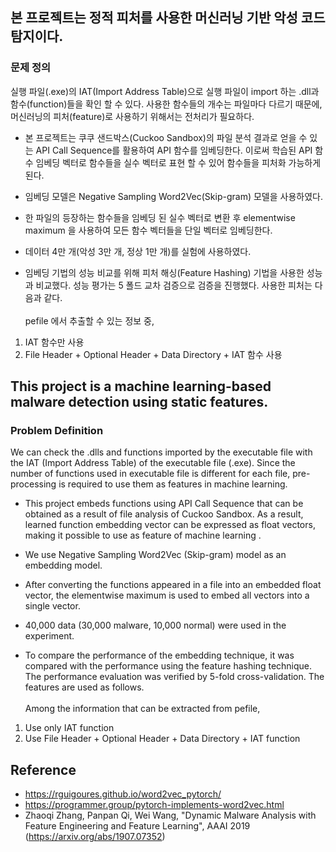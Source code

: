 ## 본 프로젝트는 정적 피처를 사용한 머신러닝 기반 악성 코드 탐지이다.

### 문제 정의
실행 파일(.exe)의 IAT(Import Address Table)으로 실행 파일이 import 하는 .dll과 함수(function)들을 확인 할 수 있다. 사용한 함수들의 개수는 파일마다 다르기 때문에, 머신러닝의 피처(feature)로 사용하기 위해서는 전처리가 필요하다. 

- 본 프로젝트는 쿠쿠 샌드박스(Cuckoo Sandbox)의 파일 분석 결과로 얻을 수 있는 API Call Sequence를 활용하여 API 함수를 임베딩한다. 이로써 학습된 API 함수 임베딩 벡터로 함수들을 실수 벡터로 표현 할 수 있어 함수들을 피처화 가능하게 된다. 

- 임베딩 모델은 Negative Sampling Word2Vec(Skip-gram) 모델을 사용하였다. 

- 한 파일의 등장하는 함수들을 임베딩 된 실수 벡터로 변환 후 elementwise maximum 을 사용하여 모든 함수 벡터들을 단일 벡터로 임베딩한다.

- 데이터 4만 개(악성 3만 개, 정상 1만 개)를 실험에 사용하였다.

- 임베딩 기법의 성능 비교를 위해 피처 해싱(Feature Hashing) 기법을 사용한 성능과 비교했다. 성능 평가는 5 폴드 교차 검증으로 검증을 진행했다. 사용한 피처는 다음과 같다.<br><br>
pefile 에서 추출할 수 있는 정보 중,
1. IAT 함수만 사용
2. File Header + Optional Header + Data Directory + IAT 함수 사용


## This project is a machine learning-based malware detection using static features.

### Problem Definition
We can check the .dlls and functions imported by the executable file with the IAT (Import Address Table) of the executable file (.exe). Since the number of functions used in executable file is different for each file, pre-processing is required to use them as features in machine learning.

- This project embeds functions using API Call Sequence that can be obtained as a result of file analysis of Cuckoo Sandbox. As a result, learned function embedding vector can be expressed as float vectors, making it possible to use as feature of machine learning .

- We use Negative Sampling Word2Vec (Skip-gram) model as an embedding model.

- After converting the functions appeared in a file into an embedded float vector, the elementwise maximum is used to embed all vectors into a single vector.

- 40,000 data (30,000 malware, 10,000 normal) were used in the experiment.

- To compare the performance of the embedding technique, it was compared with the performance using the feature hashing technique. The performance evaluation was verified by 5-fold cross-validation. The features are used as follows. <br><br>
Among the information that can be extracted from pefile,
1. Use only IAT function
2. Use File Header + Optional Header + Data Directory + IAT function

## Reference
- https://rguigoures.github.io/word2vec_pytorch/
- https://programmer.group/pytorch-implements-word2vec.html
- Zhaoqi Zhang, Panpan Qi, Wei Wang, "Dynamic Malware Analysis with Feature Engineering and Feature Learning", AAAI 2019 (https://arxiv.org/abs/1907.07352)
